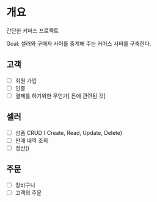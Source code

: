 # 개요
간단한 커머스 프로젝트

Goal: 셀러와 구매자 사이를 중계해 주는 커머스 서버를 구축한다.

## 고객
- [ ]  회원 가입
- [ ]  인증
- [ ]  결제를 하기위한 무언가[ 돈에 관련된 것]

## 셀러
- [ ]  상품 CRUD ( Create, Read, Update, Delete)
- [ ]  판매 내역 조회
- [ ]  정산()

## 주문
- [ ]  장바구니
- [ ]  고객의 주문
